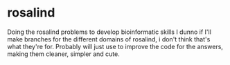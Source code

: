 # rosalind
Doing the rosalind problems to develop bioinformatic skills
I dunno if I'll make branches for the different domains of rosalind, i don't think that's what they're for. 
Probably will just use to improve the code for the answers, making them cleaner, simpler and cute.
